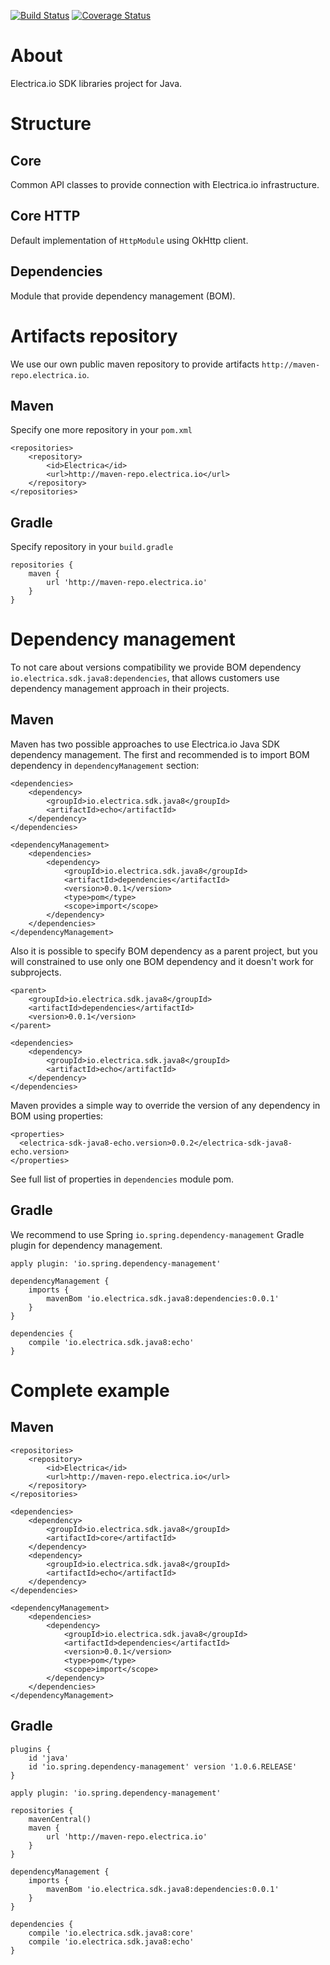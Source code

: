 [![Build Status](https://travis-ci.com/electricaio/sdk-java8.svg?token=z1JRjGpmpeeKYqo3ypqF&branch=master)](https://travis-ci.com/electricaio/sdk-java8)
[![Coverage Status](https://coveralls.io/repos/github/electricaio/sdk-java8/badge.svg?branch=master&t=cRCvXK)](https://coveralls.io/github/electricaio/sdk-java8?branch=master)

# About
Electrica.io SDK libraries project for Java.

# Structure
## Core
Common API classes to provide connection with Electrica.io infrastructure.

## Core HTTP
Default implementation of `HttpModule` using OkHttp client.

## Dependencies
Module that provide dependency management (BOM).

# Artifacts repository
We use our own public maven repository to provide artifacts `http://maven-repo.electrica.io`.

## Maven
Specify one more repository in your `pom.xml`

```
<repositories>
    <repository>
        <id>Electrica</id>
        <url>http://maven-repo.electrica.io</url>
    </repository>
</repositories>
```

## Gradle
Specify repository in your `build.gradle`
```
repositories {
    maven {
        url 'http://maven-repo.electrica.io'
    }
}
```


# Dependency management
To not care about versions compatibility we provide BOM dependency `io.electrica.sdk.java8:dependencies`, that allows
customers use dependency management approach in their projects.

## Maven
Maven has two possible approaches to use Electrica.io Java SDK dependency management.
The first and recommended is to import BOM dependency in `dependencyManagement` section:

```
<dependencies>
    <dependency>
        <groupId>io.electrica.sdk.java8</groupId>
        <artifactId>echo</artifactId>
    </dependency>
</dependencies>

<dependencyManagement>
    <dependencies>
        <dependency>
            <groupId>io.electrica.sdk.java8</groupId>
            <artifactId>dependencies</artifactId>
            <version>0.0.1</version>
            <type>pom</type>
            <scope>import</scope>
        </dependency>
    </dependencies>
</dependencyManagement>
```

Also it is possible to specify BOM dependency as a parent project, but you will constrained to use only one BOM
dependency and it doesn't work for subprojects.
```
<parent>
    <groupId>io.electrica.sdk.java8</groupId>
    <artifactId>dependencies</artifactId>
    <version>0.0.1</version>
</parent>

<dependencies>
    <dependency>
        <groupId>io.electrica.sdk.java8</groupId>
        <artifactId>echo</artifactId>
    </dependency>
</dependencies>
```

Maven provides a simple way to override the version of any dependency in BOM using properties:
```
<properties>
  <electrica-sdk-java8-echo.version>0.0.2</electrica-sdk-java8-echo.version>
</properties>
```
See full list of properties in `dependencies` module pom.

## Gradle
We recommend to use Spring `io.spring.dependency-management` Gradle plugin for dependency management.
```
apply plugin: 'io.spring.dependency-management'

dependencyManagement {
    imports {
        mavenBom 'io.electrica.sdk.java8:dependencies:0.0.1'
    }
}

dependencies {
    compile 'io.electrica.sdk.java8:echo'
}
```


# Complete example

## Maven
```
<repositories>
    <repository>
        <id>Electrica</id>
        <url>http://maven-repo.electrica.io</url>
    </repository>
</repositories>

<dependencies>
    <dependency>
        <groupId>io.electrica.sdk.java8</groupId>
        <artifactId>core</artifactId>
    </dependency>
    <dependency>
        <groupId>io.electrica.sdk.java8</groupId>
        <artifactId>echo</artifactId>
    </dependency>
</dependencies>

<dependencyManagement>
    <dependencies>
        <dependency>
            <groupId>io.electrica.sdk.java8</groupId>
            <artifactId>dependencies</artifactId>
            <version>0.0.1</version>
            <type>pom</type>
            <scope>import</scope>
        </dependency>
    </dependencies>
</dependencyManagement>
```

## Gradle
```
plugins {
    id 'java'
    id 'io.spring.dependency-management' version '1.0.6.RELEASE'
}

apply plugin: 'io.spring.dependency-management'

repositories {
    mavenCentral()
    maven {
        url 'http://maven-repo.electrica.io'
    }
}

dependencyManagement {
    imports {
        mavenBom 'io.electrica.sdk.java8:dependencies:0.0.1'
    }
}

dependencies {
    compile 'io.electrica.sdk.java8:core'
    compile 'io.electrica.sdk.java8:echo'
}
```